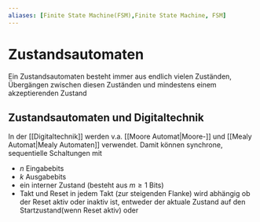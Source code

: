 ```yaml
---
aliases: [Finite State Machine(FSM),Finite State Machine, FSM]
---
```

# Zustandsautomaten
Ein Zustandsautomaten besteht immer aus endlich vielen Zuständen, Übergängen zwischen diesen Zuständen und mindestens einem akzeptierenden Zustand
## Zustandsautomaten und Digitaltechnik
In der [[Digitaltechnik]] werden v.a. [[Moore Automat|Moore-]] und [[Mealy Automat|Mealy Automaten]] verwendet.
Damit können synchrone, sequentielle Schaltungen mit
- $n$ Eingabebits
- $k$ Ausgabebits
- ein interner Zustand (besteht aus $m \geq 1$ Bits)
- Takt und Reset
in jedem Takt (zur steigenden Flanke) wird abhängig ob der Reset aktiv oder inaktiv ist, entweder der aktuale Zustand auf den Startzustand(wenn Reset aktiv) oder